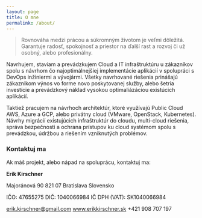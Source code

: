 ```yaml
---
layout: page
title: O mne
permalink: /about/
---
```


> Rovnováha medzi prácou a súkromným životom je veľmi dôležitá. Garantuje radosť, spokojnosť a priestor na ďalší rast a rozvoj či už osobný, alebo profesionálny.

Navrhujem, staviam a prevádzkujem Cloud a IT infraštruktúru u zákazníkov spolu s návrhom čo najoptimálnejšiej implementácie aplikácií v spolupráci s DevOps inžiniermi a vývojármi.
Všetky navrhované riešenia prinášajú zákaznikom výnos vo forme novo poskytovanej služby, alebo šetria investície a prevádzkový náklad vysokou optimaliázáciou existúcich aplikácií.

Taktiež pracujem na návrhoch architektúr, ktoré využívajú Public Cloud AWS, Azure a GCP, alebo privátny cloud (VMware, OpenStack, Kubernetes). Návrhy migrácií existujúcich infraštruktúr do cloudu, multi-cloud riešenia, správa bezpečnosti a ochrana prístupov ku cloud systémom spolu s prevádzkou, údržbou a riešením vzniknutých problémov.


### Kontaktuj ma

Ak máš projekt, alebo nápad na spoluprácu, kontaktuj ma:

**Erik Kirschner**

Majoránová 90
821 07 Bratislava
Slovensko

IČO: 47655275
DIČ: 1040066984
IČ DPH (VAT): SK1040066984

erik.kirschner@gmail.com
www.erikkirschner.sk
+421 908 707 197
